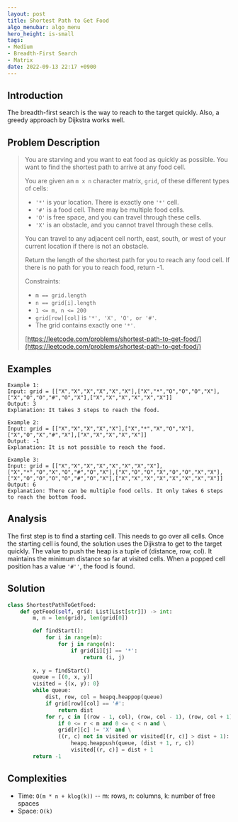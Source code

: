 ```yaml
---
layout: post
title: Shortest Path to Get Food
algo_menubar: algo_menu
hero_height: is-small
tags:
- Medium
- Breadth-First Search
- Matrix
date: 2022-09-13 22:17 +0900
---
```

## Introduction
The breadth-first search is the way to reach to the target quickly.
Also, a greedy approach by Dijkstra works well.

## Problem Description
> You are starving and you want to eat food as quickly as possible.
> You want to find the shortest path to arrive at any food cell.
>
> You are given an `m x n` character matrix, `grid`, of these different types of cells:
> - `'*'` is your location. There is exactly one `'*'` cell.
> - `'#'` is a food cell. There may be multiple food cells.
> - `'O'` is free space, and you can travel through these cells.
> - `'X'` is an obstacle, and you cannot travel through these cells.
>
> You can travel to any adjacent cell north, east, south, or west of your current location
> if there is not an obstacle.
>
> Return the length of the shortest path for you to reach any food cell.
> If there is no path for you to reach food, return -1.
>
> Constraints:
> - `m == grid.length`
> - `n == grid[i].length`
> - `1 <= m, n <= 200`
> - `grid[row][col]` is `'*', 'X', 'O', or '#'`.
> - The grid contains exactly one `'*'`.
>
> [https://leetcode.com/problems/shortest-path-to-get-food/](https://leetcode.com/problems/shortest-path-to-get-food/)

## Examples
```
Example 1:
Input: grid = [["X","X","X","X","X","X"],["X","*","O","O","O","X"],["X","O","O","#","O","X"],["X","X","X","X","X","X"]]
Output: 3
Explanation: It takes 3 steps to reach the food.
```

```
Example 2:
Input: grid = [["X","X","X","X","X"],["X","*","X","O","X"],["X","O","X","#","X"],["X","X","X","X","X"]]
Output: -1
Explanation: It is not possible to reach the food.
```

```
Example 3:
Input: grid = [["X","X","X","X","X","X","X","X"],["X","*","O","X","O","#","O","X"],["X","O","O","X","O","O","X","X"],["X","O","O","O","O","#","O","X"],["X","X","X","X","X","X","X","X"]]
Output: 6
Explanation: There can be multiple food cells. It only takes 6 steps to reach the bottom food.
```

## Analysis
The first step is to find a starting cell.
This needs to go over all cells.
Once the starting cell is found, the solution uses the Dijkstra to get to the target quickly.
The value to push the heap is a tuple of (distance, row, col).
It maintains the minimum distance so far at visited cells.
When a popped cell position has a value `'#''`, the food is found.

## Solution
```python
class ShortestPathToGetFood:
    def getFood(self, grid: List[List[str]]) -> int:
        m, n = len(grid), len(grid[0])

        def findStart():
            for i in range(m):
                for j in range(n):
                    if grid[i][j] == '*':
                        return (i, j)
        
        x, y = findStart()
        queue = [(0, x, y)]
        visited = {(x, y): 0}
        while queue:
            dist, row, col = heapq.heappop(queue)
            if grid[row][col] == '#':
                return dist
            for r, c in [(row - 1, col), (row, col - 1), (row, col + 1), (row + 1, col)]:
                if 0 <= r < m and 0 <= c < n and \
                grid[r][c] != 'X' and \
                ((r, c) not in visited or visited[(r, c)] > dist + 1):
                    heapq.heappush(queue, (dist + 1, r, c))
                    visited[(r, c)] = dist + 1
        return -1

```

## Complexities
- Time: `O(m * n + klog(k))` -- m: rows, n: columns, k: number of free spaces
- Space: `O(k)`
